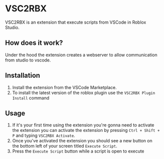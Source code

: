 # VSC2RBX
VSC2RBX is an extension that execute scripts from VSCode in Roblox Studio.

## How does it work?
Under the hood the extension creates a webserver to allow communication from studio to vscode.

## Installation
1. Install the extension from the VSCode Marketplace.
2. To install the latest version of the roblox plugin use the `VSC2RBX Plugin Install` command

## Usage
1. If it's your first time using the extension you're gonna need to activate the extension you can activate the extension by pressing `Ctrl + Shift + P` and typing `VSC2RBX Activate`.
2. Once you've activated the extension you should see a new button on the bottom left of your screen titled `Execute Script`.
3. Press the `Execute Script` button while a script is open to execute